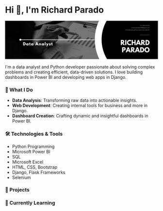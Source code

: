 # Hi 👋, I'm Richard Parado

![LinkedIn Cover Photo](https://github.com/RichardParado/personal_website/blob/main/assets/images/LinkedIn%20Banner.png)

I'm a data analyst and Python developer passionate about solving complex problems and creating efficient, data-driven solutions. I love building dashboards in Power BI and developing web apps in Django.

### 🌟 What I Do
- **Data Analysis**: Transforming raw data into actionable insights.
- **Web Development**: Creating internal tools for business and more in Django.
- **Dashboard Creation**: Crafting dynamic and insightful dashboards in Power BI.
  
### 🛠️ Technologies & Tools
- Python Programming
- Microsoft Power BI
- SQL
- Microsoft Excel
- HTML, CSS, Bootstrap
- Django, Flask Frameworks
- Selenium

### 📂 Projects


### 📖 Currently Learning




